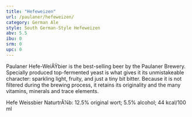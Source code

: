 ```yaml
---
title: "Hefeweizen"
url: /paulaner/hefeweizen/
category: German Ale
style: South German-Style Hefeweizen
abv: 5.5
ibu: 0
srm: 0
upc: 0
---
```

Paulaner Hefe-WeiÃŸbier is the best-selling beer by the Paulaner Brewery. Specially produced top-fermented yeast is what gives it its unmistakeable character: sparkling light, fruity, and just a tiny bit bitter. Because it is not filtered during the brewing process, it retains its originality and the many vitamins, minerals and trace elements.

Hefe Weissbier NaturtrÃ¼b:
12.5% original wort; 5.5% alcohol; 44 kcal/100 ml
